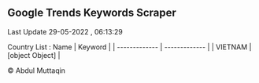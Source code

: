 

## Google Trends Keywords Scraper 
 
Last Update 29-05-2022 , 06:13:29

Country List :
 Name  | Keyword |
| ------------- | ------------- |
| VIETNAM | [object Object] |



© Abdul Muttaqin 

